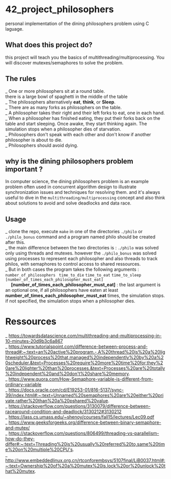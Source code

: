 # 42_project_philosophers
personal implementation of the dining philosophers problem using C laguage.
## What does this project do?
this project will teach you the basics of multithreading/multiprocessing. You will discover mutexes/semaphores to solve the problem.
## The rules
_ One or more philosophers sit at a round table.</br>
there is a large bowl of spaghetti in the middle of the table</br>
_ The philosophers alternatively **eat**, **think**, or **Sleep**. </br>
_ There are as many forks as philosophers on the table.</br>
_ A philosopher takes their right and their left forks to eat, one in each hand.</br>
_ When a philosopher has finished eating, they put their forks back on the table and start sleeping. Once awake, they start thinking again.
The simulation stops when a philosopher dies of starvation.</br>
_ Philosophers don't speak with each other and don't know if another philosopher is about to die. </br>
_ Philosophers should avoid dying.</br>
## why is the dining philosophers problem important ? 
In computer science, the dining philosophers problem is an example problem often used in concurrent algorithm design to illustrate synchronization issues and techniques for resolving them. and it's always useful to dive in the ```multithreading/multiprocessing``` concept and also think about solutions to avoid and solve deadlocks and data race. </br>
## Usage
_ clone the repo, execute ```make``` in one of the directories ```./philo``` or ```./philo_bonus``` command and a program named philo should be created after this. </br>
_ the main difference between the two directories is : ```./philo``` was solved only using threads and mutexes. however the ```./philo_bonus``` was solved using processes to represent each philosopher and also threads to track philos, with semaphores to control access to shared ressources. </br>
_ But in both cases the program takes the following arguments :
 ```number_of_philosophers``` ``` time_to_die``` ```time_to_eat``` ```time_to_sleep``` ```[number_of_times_each_philosopher_must_eat]```</br>
 &emsp; **[number_of_times_each_philosopher_must_eat]** : the last argument is an optional one, if all philosophers have eaten at least **number_of_times_each_philosopher_must_eat** times, the simulation stops. if not specified, the simulation stops when a philosopher dies.</br>
 
# Ressources
_ https://towardsdatascience.com/multithreading-and-multiprocessing-in-10-minutes-20d9b3c6a867 </br>
_ https://www.tutorialspoint.com/difference-between-process-and-thread#:~:text=an%20active%20program.-,A%20thread%20is%20a%20lightweight%20process%20that,managed%20independently%20by%20a%20scheduler.&text=Processes%20require%20more%20time%20for,they%20are%20lighter%20than%20processes.&text=Processes%20are%20totally%20independent%20and%20don't%20share%20memory. </br>
_ https://www.quora.com/How-Semaphore-variable-is-different-from-ordinary-variable </br>
_ https://docs.oracle.com/cd/E19253-01/816-5137/sync-39/index.html#:~:text=Unnamed%20semaphores%20are%20either%20private,rather%20than%20a%20pshared%20value. </br>
_ https://stackoverflow.com/questions/3130079/difference-between-racearound-condition-and-deadlock/3130212#3130212 </br>
_ https://lass.cs.umass.edu/~shenoy/courses/fall15/lectures/Lec09.pdf </br>
_ https://www.geeksforgeeks.org/difference-between-binary-semaphore-and-mutex/ </br>
_ https://stackoverflow.com/questions/806499/threading-vs-parallelism-how-do-they-differ#:~:text=Threading%20is%20usually%20referred%20to,same%20time%20on%20multiple%20CPU's. </br>
_ http://www.embeddedlinux.org.cn/rtconforembsys/5107final/LiB0037.html#:~:text=Ownership%20of%20a%20mutex%20is,lock%20or%20unlock%20that%20mutex. </br>

